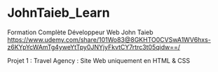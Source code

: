 # JohnTaieb_Learn
Formation Complète Développeur Web John Taieb
https://www.udemy.com/share/101Wo83@8GKHTO0CVSwA1WV6hxs-z6KYpYcWAmTg4yweYtTpy0JNYjyFkvtCY7rtrc3t05qidw==/

Projet 1 : Travel Agency : Site Web uniquement en HTML & CSS